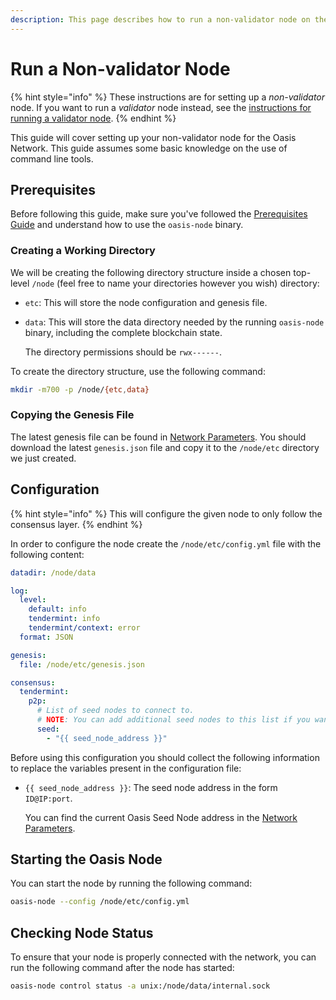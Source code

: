 ```yaml
---
description: This page describes how to run a non-validator node on the Oasis Network.
---
```


# Run a Non-validator Node

{% hint style="info" %}
These instructions are for setting up a _non-validator_ node. If you want to run a _validator_ node instead, see the [instructions for running a validator node](run-validator.md).
{% endhint %}

This guide will cover setting up your non-validator node for the Oasis Network. This guide assumes some basic knowledge on the use of command line tools.

## Prerequisites

Before following this guide, make sure you've followed the [Prerequisites Guide](../prerequisites/oasis-node.md) and understand how to use the `oasis-node` binary.

### Creating a Working Directory

We will be creating the following directory structure inside a chosen top-level `/node` \(feel free to name your directories however you wish\) directory:

* `etc`: This will store the node configuration and genesis file.
* `data`: This will store the data directory needed by the running `oasis-node` binary, including the complete blockchain state.

  The directory permissions should be `rwx------`.

To create the directory structure, use the following command:

```bash
mkdir -m700 -p /node/{etc,data}
```

### Copying the Genesis File

The latest genesis file can be found in [Network Parameters](../../oasis-network/network-parameters.md). You should download the latest `genesis.json` file and copy it to the `/node/etc` directory we just created.

## Configuration

{% hint style="info" %}
This will configure the given node to only follow the consensus layer.
{% endhint %}

In order to configure the node create the `/node/etc/config.yml` file with the following content:

```yaml
datadir: /node/data

log:
  level:
    default: info
    tendermint: info
    tendermint/context: error
  format: JSON

genesis:
  file: /node/etc/genesis.json

consensus:
  tendermint:
    p2p:
      # List of seed nodes to connect to.
      # NOTE: You can add additional seed nodes to this list if you want.
      seed:
        - "{{ seed_node_address }}"

```

Before using this configuration you should collect the following information to replace the  variables present in the configuration file:

* `{{ seed_node_address }}`: The seed node address in the form `ID@IP:port`.

  You can find the current Oasis Seed Node address in the [Network Parameters](../../oasis-network/network-parameters.md).

## Starting the Oasis Node

You can start the node by running the following command:

```bash
oasis-node --config /node/etc/config.yml
```

## Checking Node Status

To ensure that your node is properly connected with the network, you can run the following command after the node has started:

```bash
oasis-node control status -a unix:/node/data/internal.sock
```

